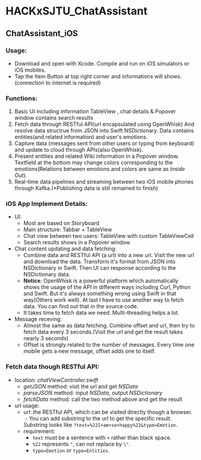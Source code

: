 # HACKxSJTU_ChatAssistant
## ChatAssistant_iOS

### Usage:
- Download and open with Xcode. Compile and run on iOS simulators or iOS mobiles.
- Tap the Item Button at top right corner and informations will shows.(connection to internet is required)

### Functions:
1. Basic UI including information TableView , chat details & Popover window contains search results
2. Fetch data through RESTful API(url encapsulated using OpenWhisk) And resolve data structrue from JSON into Swift NSDictionary. Data contains entities(and related information) and user's emotions.
3. Capture data (messages sent from other users or typing from keyboard) and update to cloud through APIs(also OpenWhisk).
4. Present entities and related Wiki information in a Popover window. Textfield at the bottom may change colors corresponding to the emotions(Relations between emotions and colors are same as *Inside Out*). 
5. Real-time data pipelines and streaming between two iOS mobile phones through Kafka.(*Publishing data is still remained to finish)

### iOS App Implement Details:
- UI:
    - Most are based on Storyboard 
    - Main structure: Tabbar + TableView
    - Chat view between two users: TableView with custom TableViewCell
    - Search results shows in a Popover window
- Chat content updating and data fetching: 
    - Combine data and RESTful API (a url) into a new url. Visit the new url and download the data. Transform it's format from JSON into NSDictionary in Swift. Then UI can response according to the NSDictionary data.
    - **Notice**: OpenWhisk is a powerful platform which automatically shows the usage of the API in different ways including Curl, Python and Swift. But it's always something wrong using Swift in that way(Others work well). At last I have to use another way to fetch data. You can find out that in the source code.
    - It takes time to fetch data we need. Multi-threading helps a lot.
- Message receving:
    - Almost the same as data fetching. Combine offset and url, then try to fetch data every 3 seconds.(Visit the url and get the result takes nearly 3 seconds)
    - Offset is strongly related to the number of messages. Every time one mobile gets a new message, offset adds one to itself.


### Fetch data though RESTful API:
- location: *chatViewController.swift*
    - *getJSON* method: visit the url and get *NSData*
    - *parseJSON* method: input *NSData*, output *NSDictionary*
    - *fetchData* method: call the two method above and get the result
- url usage:
    - url: the RESTful API, which can be visited directly though a browser.
    - You can add substring to the url to get the specific result. Substring looks like `?text=%22I+am+so+happy%22&type=Emotion`. 
    - requirement: 
        - `text` must be a sentence with `+` rather than black space.
        - `%22` represents `"`, can not replace by `\"`. 
        - `type=Emotion` or `type=Entities`. 
